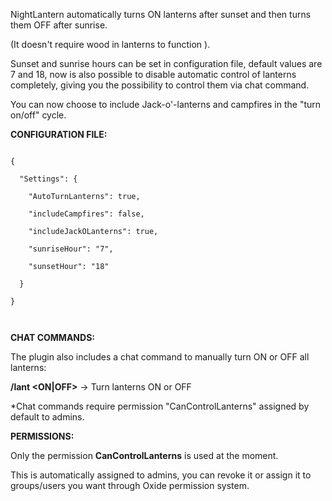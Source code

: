 NightLantern automatically turns ON lanterns after sunset and then turns them OFF after sunrise.

(It doesn't require wood in lanterns to function ).


Sunset and sunrise hours can be set in configuration file, default values are 7 and 18, now is also possible to disable automatic control of lanterns completely, giving you the possibility to control them via chat command.

You can now choose to include Jack-o'-lanterns and campfires in the "turn on/off" cycle.

**CONFIGURATION FILE:**

````

{

  "Settings": {

    "AutoTurnLanterns": true,

    "includeCampfires": false,

    "includeJackOLanterns": true,

    "sunriseHour": "7",

    "sunsetHour": "18"

  }

}

 
````


**CHAT COMMANDS:**

The plugin also includes a chat command to manually turn ON or OFF all lanterns:

**/lant <ON|OFF>** -> Turn lanterns ON or OFF


*Chat commands require permission "CanControlLanterns" assigned by default to admins.

**PERMISSIONS:**

Only the permission **CanControlLanterns** is used at the moment.

This is automatically assigned to admins, you can revoke it or assign it to groups/users you want through Oxide permission system.